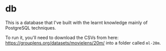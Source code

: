 # db

This is a database that I've built with the learnt knowledge mainly of PostgreSQL techniques.

To run it, you'll need to download the CSVs from here: https://grouplens.org/datasets/movielens/20m/ into a folder called `ml-20m`.
